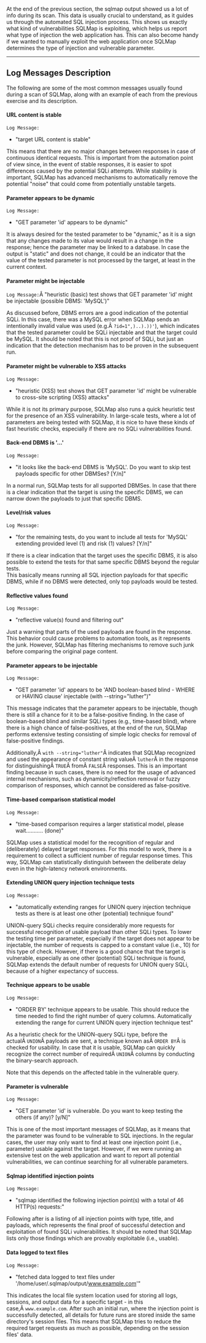 ﻿---
sticker: lucide//database-backup
---
At the end of the previous section, the sqlmap output showed us a lot of info during its scan. This data is usually crucial to understand, as it guides us through the automated SQL injection process. This shows us exactly what kind of vulnerabilities SQLMap is exploiting, which helps us report what type of injection the web application has. This can also become handy if we wanted to manually exploit the web application once SQLMap determines the type of injection and vulnerable parameter.

---

## Log Messages Description

The following are some of the most common messages usually found during a scan of SQLMap, along with an example of each from the previous exercise and its description.

#### URL content is stable

`Log Message:`

- "target URL content is stable"

This means that there are no major changes between responses in case of continuous identical requests. This is important from the automation point of view since, in the event of stable responses, it is easier to spot differences caused by the potential SQLi attempts. While stability is important, SQLMap has advanced mechanisms to automatically remove the potential "noise" that could come from potentially unstable targets.

#### Parameter appears to be dynamic

`Log Message:`

- "GET parameter 'id' appears to be dynamic"

It is always desired for the tested parameter to be "dynamic," as it is a sign that any changes made to its value would result in a change in the response; hence the parameter may be linked to a database. In case the output is "static" and does not change, it could be an indicator that the value of the tested parameter is not processed by the target, at least in the current context.

#### Parameter might be injectable

`Log Message:`Â "heuristic (basic) test shows that GET parameter 'id' might be injectable (possible DBMS: 'MySQL')"

As discussed before, DBMS errors are a good indication of the potential SQLi. In this case, there was a MySQL error when SQLMap sends an intentionally invalid value was used (e.g.Â `?id=1",)..).))'`), which indicates that the tested parameter could be SQLi injectable and that the target could be MySQL. It should be noted that this is not proof of SQLi, but just an indication that the detection mechanism has to be proven in the subsequent run.

#### Parameter might be vulnerable to XSS attacks

`Log Message:`

- "heuristic (XSS) test shows that GET parameter 'id' might be vulnerable to cross-site scripting (XSS) attacks"

While it is not its primary purpose, SQLMap also runs a quick heuristic test for the presence of an XSS vulnerability. In large-scale tests, where a lot of parameters are being tested with SQLMap, it is nice to have these kinds of fast heuristic checks, especially if there are no SQLi vulnerabilities found.

#### Back-end DBMS is '...'

`Log Message:`

- "it looks like the back-end DBMS is 'MySQL'. Do you want to skip test payloads specific for other DBMSes? [Y/n]"

In a normal run, SQLMap tests for all supported DBMSes. In case that there is a clear indication that the target is using the specific DBMS, we can narrow down the payloads to just that specific DBMS.

#### Level/risk values

`Log Message:`

- "for the remaining tests, do you want to include all tests for 'MySQL' extending provided level (1) and risk (1) values? [Y/n]"

If there is a clear indication that the target uses the specific DBMS, it is also possible to extend the tests for that same specific DBMS beyond the regular tests.  
This basically means running all SQL injection payloads for that specific DBMS, while if no DBMS were detected, only top payloads would be tested.

#### Reflective values found

`Log Message:`

- "reflective value(s) found and filtering out"

Just a warning that parts of the used payloads are found in the response. This behavior could cause problems to automation tools, as it represents the junk. However, SQLMap has filtering mechanisms to remove such junk before comparing the original page content.

#### Parameter appears to be injectable

`Log Message:`

- "GET parameter 'id' appears to be 'AND boolean-based blind - WHERE or HAVING clause' injectable (with --string="luther")"

This message indicates that the parameter appears to be injectable, though there is still a chance for it to be a false-positive finding. In the case of boolean-based blind and similar SQLi types (e.g., time-based blind), where there is a high chance of false-positives, at the end of the run, SQLMap performs extensive testing consisting of simple logic checks for removal of false-positive findings.

Additionally,Â `with --string="luther"`Â indicates that SQLMap recognized and used the appearance of constant string valueÂ `luther`Â in the response for distinguishingÂ `TRUE`Â fromÂ `FALSE`Â responses. This is an important finding because in such cases, there is no need for the usage of advanced internal mechanisms, such as dynamicity/reflection removal or fuzzy comparison of responses, which cannot be considered as false-positive.

#### Time-based comparison statistical model

`Log Message:`

- "time-based comparison requires a larger statistical model, please wait........... (done)"

SQLMap uses a statistical model for the recognition of regular and (deliberately) delayed target responses. For this model to work, there is a requirement to collect a sufficient number of regular response times. This way, SQLMap can statistically distinguish between the deliberate delay even in the high-latency network environments.

#### Extending UNION query injection technique tests

`Log Message:`

- "automatically extending ranges for UNION query injection technique tests as there is at least one other (potential) technique found"

UNION-query SQLi checks require considerably more requests for successful recognition of usable payload than other SQLi types. To lower the testing time per parameter, especially if the target does not appear to be injectable, the number of requests is capped to a constant value (i.e., 10) for this type of check. However, if there is a good chance that the target is vulnerable, especially as one other (potential) SQLi technique is found, SQLMap extends the default number of requests for UNION query SQLi, because of a higher expectancy of success.

#### Technique appears to be usable

`Log Message:`

- "ORDER BY' technique appears to be usable. This should reduce the time needed to find the right number of query columns. Automatically extending the range for current UNION query injection technique test"

As a heuristic check for the UNION-query SQLi type, before the actualÂ `UNION`Â payloads are sent, a technique known asÂ `ORDER BY`Â is checked for usability. In case that it is usable, SQLMap can quickly recognize the correct number of requiredÂ `UNION`Â columns by conducting the binary-search approach.

Note that this depends on the affected table in the vulnerable query.

#### Parameter is vulnerable

`Log Message:`

- "GET parameter 'id' is vulnerable. Do you want to keep testing the others (if any)? [y/N]"

This is one of the most important messages of SQLMap, as it means that the parameter was found to be vulnerable to SQL injections. In the regular cases, the user may only want to find at least one injection point (i.e., parameter) usable against the target. However, if we were running an extensive test on the web application and want to report all potential vulnerabilities, we can continue searching for all vulnerable parameters.

#### Sqlmap identified injection points

`Log Message:`

- "sqlmap identified the following injection point(s) with a total of 46 HTTP(s) requests:"

Following after is a listing of all injection points with type, title, and payloads, which represents the final proof of successful detection and exploitation of found SQLi vulnerabilities. It should be noted that SQLMap lists only those findings which are provably exploitable (i.e., usable).

#### Data logged to text files

`Log Message:`

- "fetched data logged to text files under '/home/user/.sqlmap/output/www.example.com'"

This indicates the local file system location used for storing all logs, sessions, and output data for a specific target - in this case,Â `www.example.com`. After such an initial run, where the injection point is successfully detected, all details for future runs are stored inside the same directory's session files. This means that SQLMap tries to reduce the required target requests as much as possible, depending on the session files' data.


